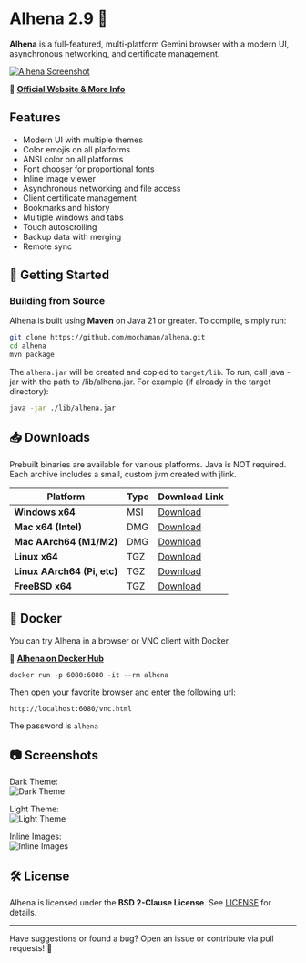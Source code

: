 # Alhena 2.9 🌟

**Alhena** is a full-featured, multi-platform Gemini browser with a modern UI, asynchronous networking, and certificate management.

[![Alhena Screenshot](https://metaloupe.com/alhena/alhena2.png)](https://metaloupe.com/alhena/alhena.html)

🔗 **[Official Website & More Info](https://metaloupe.com/alhena/alhena.html)**

## Features

- Modern UI with multiple themes
- Color emojis on all platforms
- ANSI color on all platforms
- Font chooser for proportional fonts
- Inline image viewer
- Asynchronous networking and file access
- Client certificate management
- Bookmarks and history
- Multiple windows and tabs
- Touch autoscrolling
- Backup data with merging
- Remote sync

## 🚀 Getting Started

### **Building from Source**
Alhena is built using **Maven** on Java 21 or greater. To compile, simply run:

```sh
git clone https://github.com/mochaman/alhena.git
cd alhena
mvn package
```

The `alhena.jar` will be created and copied to `target/lib`. To run, call java -jar with the path to /lib/alhena.jar. For example (if already in the target directory): 

```sh
java -jar ./lib/alhena.jar
```

## 📥 Downloads

Prebuilt binaries are available for various platforms. Java is NOT required. Each archive includes a small, custom jvm created with jlink.



| Platform            | Type  | Download Link |
|---------------------|------|--------------|
| **Windows x64**     | MSI  | [Download](https://github.com/mochaman/alhena/releases/download/v2.9/alhena-2.9_windows_x64.zip) |
| **Mac x64 (Intel)** | DMG  | [Download](https://github.com/mochaman/alhena/releases/download/v2.9/alhena-2.9_x64.dmg) |
| **Mac AArch64 (M1/M2)** | DMG  | [Download](https://github.com/mochaman/alhena/releases/download/v2.9/alhena-2.9_aarch64.dmg) |
| **Linux x64**       | TGZ  | [Download](https://github.com/mochaman/alhena/releases/download/v2.9/alhena-2.9_linux_x64.tgz) |
| **Linux AArch64 (Pi, etc)** | TGZ  | [Download](https://github.com/mochaman/alhena/releases/download/v2.9/alhena-2.9_linux_aarch64.tgz) |
| **FreeBSD x64**     | TGZ  | [Download](https://github.com/mochaman/alhena/releases/download/v2.9/alhena-2.9_freebsd_x64.tgz) |


## 🐳 Docker

You can try Alhena in a browser or VNC client with Docker.

🔗 **[Alhena on Docker Hub](https://hub.docker.com/r/bgrier1/alhena)**

```
docker run -p 6080:6080 -it --rm alhena
```
Then open your favorite browser and enter the following url:
```
http://localhost:6080/vnc.html
```
The password is `alhena`

## 📷 Screenshots

Dark Theme:  
![Dark Theme](https://metaloupe.com/alhena/alhena1.png)

Light Theme:  
![Light Theme](https://metaloupe.com/alhena/alhena4.png)

Inline Images:  
![Inline Images](https://metaloupe.com/alhena/alhena3.png)

## 🛠 License
Alhena is licensed under the **BSD 2-Clause License**. See [LICENSE](LICENSE) for details.

---

Have suggestions or found a bug? Open an issue or contribute via pull requests! 🚀


